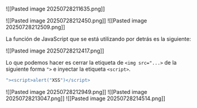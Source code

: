 ![[Pasted image 20250728211635.png]]

![[Pasted image 20250728212450.png]]
![[Pasted image 20250728212509.png]]

La función de JavaScript que se está utilizando por detrás es la siguiente:

![[Pasted image 20250728212417.png]]

Lo que podemos hacer es cerrar la etiqueta de `<img src="...>` de la siguiente forma `">`
e inyectar la etiqueta `<script>`.

``` JavaScript
"><script>alert("XSS")</script>
```

![[Pasted image 20250728212949.png]]
![[Pasted image 20250728213047.png]]
![[Pasted image 20250728214514.png]]